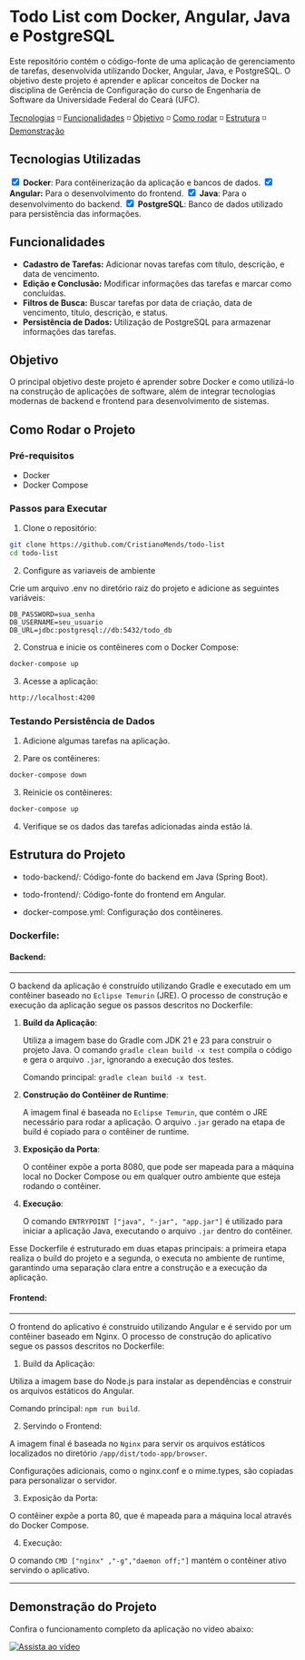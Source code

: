 # Todo List com Docker, Angular, Java e PostgreSQL

Este repositório contém o código-fonte de uma aplicação de gerenciamento de tarefas, desenvolvida utilizando Docker, Angular, Java, e PostgreSQL. O objetivo deste projeto é aprender e aplicar conceitos de Docker na disciplina de Gerência de Configuração do curso de Engenharia de Software da Universidade Federal do Ceará (UFC).

<div>
    <a href="#tech">Tecnologias</a> ◽ 
    <a href="#func">Funcionalidades</a> ◽ 
    <a href="#obj">Objetivo</a> ◽ 
    <a href="#how">Como rodar</a> ◽ 
    <a href="#stru">Estrutura</a> ◽ 
    <a href="#demo">Demonstração</a> 
</div>

<h2 id="tech"> Tecnologias Utilizadas </h2>

<input type="checkbox" checked="true">
<strong>Docker</strong>: Para contêinerização da aplicação e bancos de dados.

<input type="checkbox" checked="true">
<strong>Angular:</strong> Para o desenvolvimento do frontend.

<input type="checkbox" checked="true">
<strong>Java</strong>: Para o desenvolvimento do backend.

<input type="checkbox" checked="true">
<strong>PostgreSQL</strong>: Banco de dados utilizado para persistência das informações.
  
<h2 id="func"> Funcionalidades </h2>

- **Cadastro de Tarefas:** Adicionar novas tarefas com título, descrição, e data de vencimento.
- **Edição e Conclusão:** Modificar informações das tarefas e marcar como concluídas.
- **Filtros de Busca:** Buscar tarefas por data de criação, data de vencimento, título, descrição, e status.
- **Persistência de Dados:** Utilização de PostgreSQL para armazenar informações das tarefas.

<h2 id="obj"> Objetivo </h2>

O principal objetivo deste projeto é aprender sobre Docker e como utilizá-lo na construção de aplicações de software, além de integrar tecnologias modernas de backend e frontend para desenvolvimento de sistemas.

<h2 id="how"> Como Rodar o Projeto </h2>

### Pré-requisitos

- Docker
- Docker Compose

### Passos para Executar

1. Clone o repositório:
```bash
git clone https://github.com/CristianoMends/todo-list
cd todo-list
```
2. Configure as variaveis de ambiente

Crie um arquivo .env no diretório raiz do projeto e adicione as seguintes variáveis:
```properties
DB_PASSWORD=sua_senha
DB_USERNAME=seu_usuario
DB_URL=jdbc:postgresql://db:5432/todo_db
```
2. Construa e inicie os contêineres com o Docker Compose:

```bash
docker-compose up
```

3. Acesse a aplicação:
```bash
http://localhost:4200
```

### Testando Persistência de Dados

1. Adicione algumas tarefas na aplicação.

2. Pare os contêineres:

```bash
docker-compose down
```
3. Reinicie os contêineres:

```bash
docker-compose up
```

4. Verifique se os dados das tarefas adicionadas ainda estão lá.

<h2 id="stru"> Estrutura do Projeto </h2>

- todo-backend/: Código-fonte do backend em Java (Spring Boot).

- todo-frontend/: Código-fonte do frontend em Angular.

- docker-compose.yml: Configuração dos contêineres.

### Dockerfile:

#### Backend:
---

O backend da aplicação é construído utilizando Gradle e executado em um contêiner baseado no `Eclipse Temurin` (JRE). O processo de construção e execução da aplicação segue os passos descritos no Dockerfile:

1. **Build da Aplicação**:

   Utiliza a imagem base do Gradle com JDK 21 e 23 para construir o projeto Java. O comando `gradle clean build -x test` compila o código e gera o arquivo `.jar`, ignorando a execução dos testes.

   Comando principal: ``gradle clean build -x test``.

2. **Construção do Contêiner de Runtime**:

   A imagem final é baseada no `Eclipse Temurin`, que contém o JRE necessário para rodar a aplicação. O arquivo `.jar` gerado na etapa de build é copiado para o contêiner de runtime.

3. **Exposição da Porta**:

   O contêiner expõe a porta 8080, que pode ser mapeada para a máquina local no Docker Compose ou em qualquer outro ambiente que esteja rodando o contêiner.

4. **Execução**:

   O comando ``ENTRYPOINT ["java", "-jar", "app.jar"]`` é utilizado para iniciar a aplicação Java, executando o arquivo `.jar` dentro do contêiner.

Esse Dockerfile é estruturado em duas etapas principais: a primeira etapa realiza o build do projeto e a segunda, o executa no ambiente de runtime, garantindo uma separação clara entre a construção e a execução da aplicação.


#### Frontend:
---

O frontend do aplicativo é construído utilizando Angular e é servido por um contêiner baseado em Nginx. O processo de construção do aplicativo segue os passos descritos no Dockerfile:

1. Build da Aplicação:

Utiliza a imagem base do Node.js para instalar as dependências e construir os arquivos estáticos do Angular.

Comando principal: ``npm run build``.

2. Servindo o Frontend:

A imagem final é baseada no `Nginx` para servir os arquivos estáticos localizados no diretório ``/app/dist/todo-app/browser``.

Configurações adicionais, como o nginx.conf e o mime.types, são copiadas para personalizar o servidor.

3. Exposição da Porta:

O contêiner expõe a porta 80, que é mapeada para a máquina local através do Docker Compose.

4. Execução:

O comando ``CMD ["nginx" ,"-g","daemon off;"]`` mantém o contêiner ativo servindo o aplicativo.

---

<h2 id="demo"> Demonstração do Projeto </h2>

Confira o funcionamento completo da aplicação no vídeo abaixo:

[![Assista ao vídeo](https://img.youtube.com/vi/SEU_VIDEO_ID/maxresdefault.jpg)](https://www.youtube.com/watch?v=SEU_VIDEO_ID)